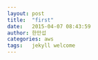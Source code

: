 ```yaml
---
layout: post
title:  "first"
date:   2015-04-07 08:43:59
author: 한만섭
categories: aws
tags:	jekyll welcome
---
```


# 
